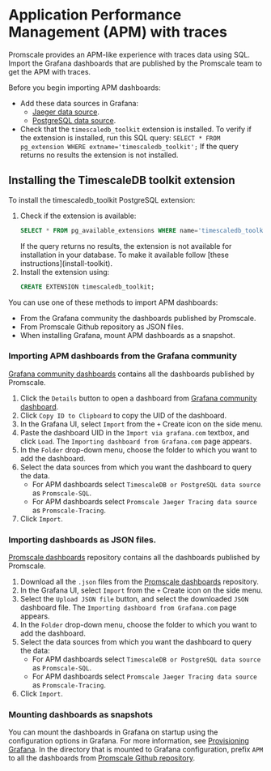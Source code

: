# Application Performance Management (APM) with traces
Promscale provides an APM-like experience with traces data using SQL. Import the 
Grafana dashboards that are published by the Promscale team to get the APM 
with traces.

Before you begin importing APM dashboards:

* Add these data sources in Grafana:
    * [Jaeger data source][promscale-as-jaeger].
    * [PostgreSQL data source][promscale-as-postgresql].   
* Check that the `timescaledb_toolkit` extension is installed.
  To verify if the extension is installed, run this SQL query:
  `SELECT * FROM pg_extension WHERE extname='timescaledb_toolkit';` 
  If the query returns no results the extension is not installed.

<procedure> 

## Installing the TimescaleDB toolkit extension
To install the timescaledb_toolkit PostgreSQL extension:
1. Check if the extension is available:
   ```sql
   SELECT * FROM pg_available_extensions WHERE name='timescaledb_toolkit';
   ```
   <highlight type="note"> 
   If the query returns no results, the extension is not available for installation
   in your database. To make it available follow [these
   instructions](install-toolkit). 
   </highlight>
1. Install the extension using:
   ```sql
   CREATE EXTENSION timescaledb_toolkit;
   ```
</procedure>

You can use one of these methods to import APM dashboards:

*  From the Grafana community the dashboards published by Promscale.
*  From Promscale Github repository as JSON files.
*  When installing Grafana, mount APM dashboards as a snapshot.

### Importing APM dashboards from the Grafana community

[Grafana community dashboards](promscale-grafana-dashboards) contains all the
dashboards published by Promscale. 

<procedure>

1.  Click the `Details` button to open a dashboard from [Grafana community
    dashboard](promscale-grafana-dashboards). 
1.  Click `Copy ID to Clipboard` to copy the UID of the dashboard.
1.  In the Grafana UI, select `Import` from the `+` Create icon on the side
    menu.
1.  Paste the dashboard UID in the `Import via grafana.com` textbox, and click
    `Load`. The `Importing dashboard from Grafana.com` page appears.
1.  In  the `Folder` drop-down menu, choose the folder to which you want to add
    the dashboard.
1.  Select the data sources from which you want the dashboard to query the data.
    * For APM dashboards select `TimescaleDB or PostgreSQL data source` as
      `Promscale-SQL`.
    * For APM dashboards select `Promscale Jaeger Tracing data source` as
      `Promscale-Tracing`.
1.  Click `Import`.

</procedure>

### Importing dashboards as JSON files.

[Promscale dashboards](promscale-github-dashboards) repository contains all the
dashboards published by Promscale. 

<procedure>

1.  Download all the `.json` files from the [Promscale
    dashboards](promscle-github-dashboards) repository.
1.  In the Grafana UI, select `Import` from the `+` Create icon on the side
    menu.
1.  Select the `Upload JSON file` button, and select the downloaded `JSON` dashboard
    file. The `Importing dashboard from Grafana.com` page appears.
1.  In  the `Folder` drop-down menu, choose the folder to which you want to add
    the dashboard.
1.  Select the data sources from which you want the dashboard to query the data:
    * For APM dashboards select `TimescaleDB or PostgreSQL data source` as
      `Promscale-SQL`.
    * For APM dashboards select `Promscale Jaeger Tracing data source` as
      `Promscale-Tracing`.
1.  Click `Import`.

</procedure>

### Mounting dashboards as snapshots

You can mount the dashboards in Grafana on startup using the configuration
options in Grafana. For more information, see [Provisioning Grafana](grafana-dashboard-mounting).
In the directory that is mounted to Grafana configuration, prefix `APM` to all
the dashboards from [Promscale Github repository](promscale-github-dashboards). 

[promscale-grafana-dashboards]: https://grafana.com/orgs/promscale/dashboards
[promscale-github-dashboards]:
    https://github.com/timescale/promscale/tree/master/docs/mixin/dashboards
[grafana-dashboard-mounting]:
    https://grafana.com/docs/grafana/latest/administration/provisioning/#dashboards
[promscale-as-prometheus]:
    /visualize-data/grafana/#promscale-as-prometheus-datasource
[promscale-as-jaeger]: /visualize-data/grafana/#promscale-as-jaeger-datasource
[promscale-as-postgresql]:
    /visualize-data/grafana/#promscale-as-postgresql-datasource
[install-toolkit]:/timescaledb/latest/how-to-guides/hyperfunctions/install-toolkit
